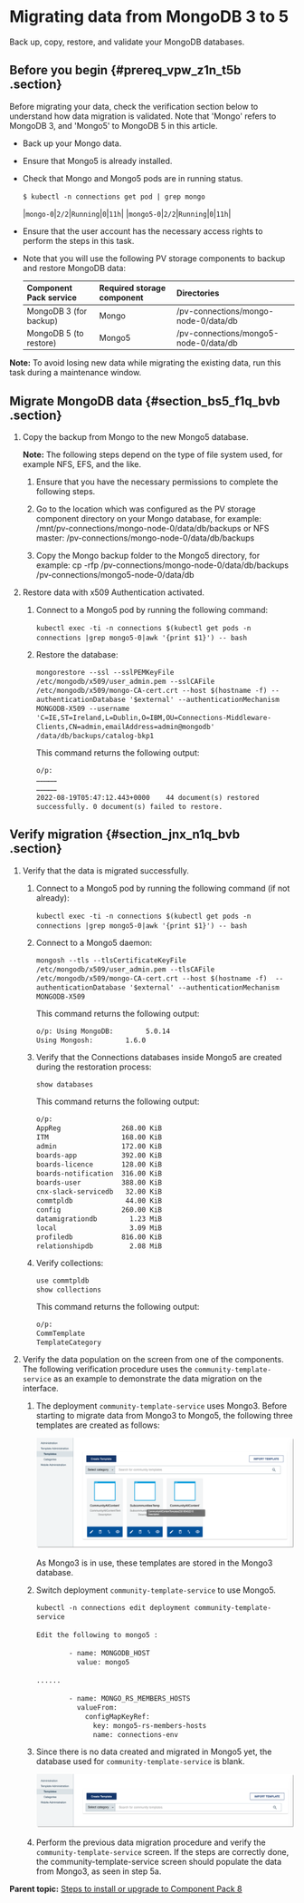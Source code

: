 # Migrating data from MongoDB 3 to 5 

Back up, copy, restore, and validate your MongoDB databases.

## Before you begin {#prereq_vpw_z1n_t5b .section}

Before migrating your data, check the verification section below to understand how data migration is validated. Note that 'Mongo' refers to MongoDB 3, and 'Mongo5' to MongoDB 5 in this article.

-   Back up your Mongo data.
-   Ensure that Mongo5 is already installed.
-   Check that Mongo and Mongo5 pods are in running status.

    `$ kubectl -n connections get pod | grep mongo`

    |`mongo-0`|`2/2`|`Running`|`0`|`11h`|
    |`mongo5-0`|`2/2`|`Running`|`0`|`11h`|

-   Ensure that the user account has the necessary access rights to perform the steps in this task.
-   Note that you will use the following PV storage components to backup and restore MongoDB data:

    |Component Pack service|Required storage component|Directories|
    |----------------------|--------------------------|-----------|
    |MongoDB 3 \(for backup\)|Mongo|/pv-connections/mongo-node-0/data/db|
    |MongoDB 5 \(to restore\)|Mongo5|/pv-connections/mongo5-node-0/data/db|


**Note:** To avoid losing new data while migrating the existing data, run this task during a maintenance window.

## Migrate MongoDB data {#section_bs5_f1q_bvb .section}

1.  Copy the backup from Mongo to the new Mongo5 database.

    **Note:** The following steps depend on the type of file system used, for example NFS, EFS, and the like.

    1.  Ensure that you have the necessary permissions to complete the following steps.
    
    2.  Go to the location which was configured as the PV storage component directory on your Mongo database, for example: /mnt/pv-connections/mongo-node-0/data/db/backups or NFS master: /pv-connections/mongo-node-0/data/db/backups
    
    3.  Copy the Mongo backup folder to the Mongo5 directory, for example: cp -rfp /pv-connections/mongo-node-0/data/db/backups /pv-connections/mongo5-node-0/data/db

2.  Restore data with x509 Authentication activated.
    1.  Connect to a Mongo5 pod by running the following command:

        `kubectl exec -ti -n connections $(kubectl get pods -n connections |grep mongo5-0|awk '{print $1}') -- bash`

    2.  Restore the database:

        ``` {#codeblock_j2k_k1q_bvb}
        mongorestore --ssl --sslPEMKeyFile /etc/mongodb/x509/user_admin.pem --sslCAFile /etc/mongodb/x509/mongo-CA-cert.crt --host $(hostname -f) --authenticationDatabase '$external' --authenticationMechanism MONGODB-X509 --username 'C=IE,ST=Ireland,L=Dublin,O=IBM,OU=Connections-Middleware-Clients,CN=admin,emailAddress=admin@mongodb' /data/db/backups/catalog-bkp1
        ```

        This command returns the following output:

        ``` {#codeblock_k2k_k1q_bvb}
        o/p: 
        ……………
        ……………
        2022-08-19T05:47:12.443+0000	44 document(s) restored successfully. 0 document(s) failed to restore. 
        ```


## Verify migration {#section_jnx_n1q_bvb .section}

1.  Verify that the data is migrated successfully.
    1.  Connect to a Mongo5 pod by running the following command \(if not already\):

        `kubectl exec -ti -n connections $(kubectl get pods -n connections |grep mongo5-0|awk '{print $1}') -- bash`

    2.  Connect to a Mongo5 daemon:

        ``` {#codeblock_iwm_q1q_bvb}
        mongosh --tls --tlsCertificateKeyFile /etc/mongodb/x509/user_admin.pem --tlsCAFile /etc/mongodb/x509/mongo-CA-cert.crt --host $(hostname -f)  --authenticationDatabase '$external' --authenticationMechanism MONGODB-X509
        ```

        This command returns the following output:

        ``` {#codeblock_jwm_q1q_bvb}
        o/p: Using MongoDB:        5.0.14
        Using Mongosh:        1.6.0
        ```

    3.  Verify that the Connections databases inside Mongo5 are created during the restoration process:

        ``` {#codeblock_kwm_q1q_bvb}
        show databases
        ```

        This command returns the following output:

        ``` {#codeblock_lwm_q1q_bvb}
        o/p: 
        AppReg               268.00 KiB
        ITM                  168.00 KiB
        admin                172.00 KiB
        boards-app           392.00 KiB
        boards-licence       128.00 KiB
        boards-notification  316.00 KiB
        boards-user          388.00 KiB
        cnx-slack-servicedb   32.00 KiB
        commtpldb             44.00 KiB
        config               260.00 KiB
        datamigrationdb        1.23 MiB
        local                  3.09 MiB
        profiledb            816.00 KiB
        relationshipdb         2.08 MiB
        ```

    4.  Verify collections:

        ``` {#codeblock_mwm_q1q_bvb}
        use commtpldb
        show collections
        ```

        This command returns the following output:

        ``` {#codeblock_nwm_q1q_bvb}
        o/p: 
        CommTemplate
        TemplateCategory
        ```

2.  Verify the data population on the screen from one of the components. The following verification procedure uses the `community-template-service` as an example to demonstrate the data migration on the interface.
    1.  The deployment `community-template-service` uses Mongo3. Before starting to migrate data from Mongo3 to Mongo5, the following three templates are created as follows:

        ![Examples of community templates](images/mongodb_migrate_sample.png)

        As Mongo3 is in use, these templates are stored in the Mongo3 database.

    2.  Switch deployment `community-template-service` to use Mongo5.

        ``` {#codeblock_izp_s1q_bvb}
        kubectl -n connections edit deployment community-template-service
        
        Edit the following to mongo5 :
        
                - name: MONGODB_HOST
                  value: mongo5
        
        ......
        
                - name: MONGO_RS_MEMBERS_HOSTS
                  valueFrom:
                    configMapKeyRef:
                      key: mongo5-rs-members-hosts
                      name: connections-env
        ```

    3.  Since there is no data created and migrated in Mongo5 yet, the database used for `community-template-service` is blank.

        ![Screenshot of a blank community template database](images/blank_community_template.png)

    4.  Perform the previous data migration procedure and verify the `community-template-service` screen. If the steps are correctly done, the community-template-service screen should populate the data from Mongo3, as seen in step 5a.

**Parent topic:** [Steps to install or upgrade to Component Pack 8](../install/cp_install_services_tasks.md)

